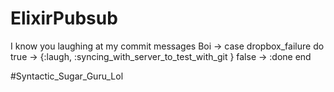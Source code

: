 # ElixirPubsub
I know you laughing at my commit messages Boi ->
   case dropbox_failure do
     true -> {:laugh, :syncing_with_server_to_test_with_git }
     false -> :done
   end

#Syntactic_Sugar_Guru_Lol
